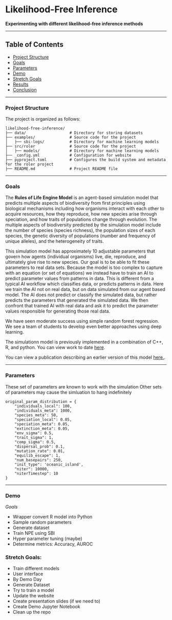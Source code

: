 # Likelihood-Free Inference
__Experimenting with different likelihood-free inference methods__

---

## Table of Contents
- [Project Structure](#project-structure)
- [Goals](#goals)
- [Parameters](#parameters)
- [Demo](#demo)
- [Stretch Goals](#stretch-goals)
- [Results](#results)
- [Conclusion](#conclusion)

---

### Project Structure
The project is organized as follows:

```
likelihood-free-inference/
├── data/                   # Directory for storing datasets
├── examples/               # Source code for the project
│   ├── sbi-logs/           # Directory for machine learning models
├── src/roler               # Source code for the project
│   ├── models/             # Directory for machine learning models
├── _config.yml             # Configuration for website
├── pyproject.toml          # Configures the build system and metadata for the roler project
├── README.md               # Project README file
```

---
### Goals
The __Rules of Life Engine Model__ is an agent-based simulation model that predicts multiple aspects of biodiversity from first principles using biological mechanisms including how organisms interact with each other to acquire resources, how they reproduce, how new species arise through speciation, and how traits of populations change through evolution. The multiple aspects of biodiversity predicted by the simulation model include the number of species (species richness), the population sizes of each species, the genetic diversity of populations (number and frequency of unique alleles), and the heterogeneity of traits.

This simulation model has approximately 10 adjustable parameters that govern how agents (individual organisms) live, die, reproduce, and ultimately give rise to new species. Our goal is to be able to fit these parameters to real data sets.  Because the model is too complex to capture with an equation (or set of equations) we instead have to train an AI to predict parameter values from patterns in data.  This is different from a typical AI workflow which classifies data, or predicts patterns in data.  Here we train the AI not on real data, but on data simulated from our agent based model.  The AI does not predict or classify the simulated data, but rather predicts the parameters that generated the simulated data. We then confront that trained AI with real data and ask it to predict the parameter values responsible for generating those real data.

We have seen moderate success using simple random forest regression.  We see a team of students to develop even better approaches using deep learning.

The simulationn model is previously implemented in a combination of C++, R, and python.  You can view work to date [here](https://github.com/role-model/roleR).

You can view a publication describing an earlier version of this model [here.](https://onlinelibrary.wiley.com/doi/full/10.1111/1755-0998.13514).

---
### Parameters
These set of parameters are known to work with the simulation Other sets of parameters may cause the simluation to hang indefinitely

```
original_param_distribution = {
    "individuals_local": 100,
    "individuals_meta": 1000,
    "species_meta": 50,
    "speciation_local": 0.05,
    "speciation_meta": 0.05,
    "extinction_meta": 0.05,
    "env_sigma": 0.5,
    "trait_sigma": 1,
    "comp_sigma": 0.5,
    "dispersal_prob": 0.1,
    "mutation_rate": 0.01,
    "equilib_escape": 1,
    "num_basepairs": 250,
    "init_type": 'oceanic_island',
    "niter": 10000,
    "niterTimestep": 10
}
```
---
### Demo
_Goals_

- Wrapper convert R model into Python
- Sample random parameters
- Generate dataset
- Train NPE using SBI
- Hyper parameter tuning (maybe)
- Determine metrics: Accuracy, AUROC

### Stretch Goals:

- Train different models
- User interface
- By Demo Day
- Generate Dataset
- Try to train a model
- Update the website
- Create presentation slides (if we need to)
- Create Demo Jupyter Notebook
- Clean up the repo
